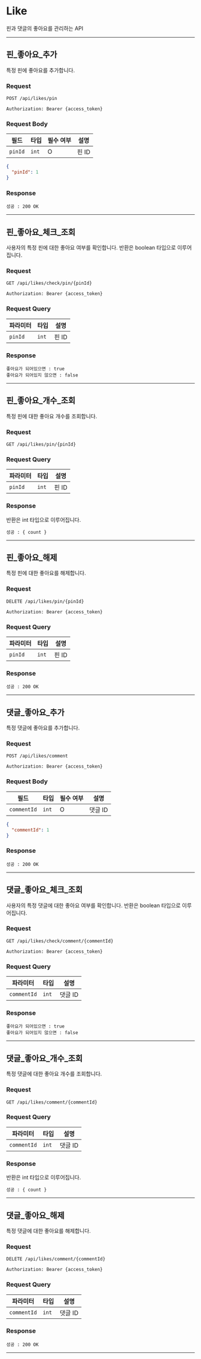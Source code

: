 # Like

핀과 댓글의 좋아요를 관리하는 API

---

## 핀_좋아요_추가

특정 핀에 좋아요를 추가합니다.

### Request

```
POST /api/likes/pin
```

```http
Authorization: Bearer {access_token}
```

### Request Body

| 필드      | 타입    | 필수 여부 | 설명   |
|---------|-------|-------|------|
| `pinId` | `int` | O     | 핀 ID |

```json
{
  "pinId": 1
}
```

### Response

    성공 : 200 OK

---

## 핀_좋아요_체크_조회

사용자의 특정 핀에 대한 좋아요 여부를 확인합니다.
반환은 boolean 타입으로 이루어집니다.

### Request

```
GET /api/likes/check/pin/{pinId}
```

```http
Authorization: Bearer {access_token}
```

### Request Query

| 파라미터    | 타입    | 설명   |
|---------|-------|------|
| `pinId` | `int` | 핀 ID |

### Response

    좋아요가 되어있으면 : true
    좋아요가 되어있지 않으면 : false

---

## 핀_좋아요_개수_조회

특정 핀에 대한 좋아요 개수를 조회합니다.

### Request

```
GET /api/likes/pin/{pinId}
```

### Request Query

| 파라미터    | 타입    | 설명   |
|---------|-------|------|
| `pinId` | `int` | 핀 ID |

### Response

반환은 int 타입으로 이루어집니다.

    성공 : { count }

---

## 핀_좋아요_해제

특정 핀에 대한 좋아요를 해제합니다.

### Request

```
DELETE /api/likes/pin/{pinId}
```

```http
Authorization: Bearer {access_token}
```

### Request Query

| 파라미터    | 타입    | 설명   |
|---------|-------|------|
| `pinId` | `int` | 핀 ID |

### Response

    성공 : 200 OK

---

## 댓글_좋아요_추가

특정 댓글에 좋아요를 추가합니다.

### Request

```
POST /api/likes/comment
```

```http
Authorization: Bearer {access_token}
```

### Request Body

| 필드          | 타입    | 필수 여부 | 설명    |
|-------------|-------|-------|-------|
| `commentId` | `int` | O     | 댓글 ID |

```json
{
  "commentId": 1
}
```

### Response

    성공 : 200 OK

---

## 댓글_좋아요_체크_조회

사용자의 특정 댓글에 대한 좋아요 여부를 확인합니다.
반환은 boolean 타입으로 이루어집니다.

### Request

```
GET /api/likes/check/comment/{commentId}
```

```http
Authorization: Bearer {access_token}
```

### Request Query

| 파라미터        | 타입    | 설명    |
|-------------|-------|-------|
| `commentId` | `int` | 댓글 ID |

### Response

    좋아요가 되어있으면 : true
    좋아요가 되어있지 않으면 : false

---

## 댓글_좋아요_개수_조회

특정 댓글에 대한 좋아요 개수를 조회합니다.

### Request

```
GET /api/likes/comment/{commentId}
```

### Request Query

| 파라미터        | 타입    | 설명    |
|-------------|-------|-------|
| `commentId` | `int` | 댓글 ID |

### Response

반환은 int 타입으로 이루어집니다.

    성공 : { count }

---

## 댓글_좋아요_해제

특정 댓글에 대한 좋아요를 해제합니다.

### Request

```
DELETE /api/likes/comment/{commentId}
```

```http
Authorization: Bearer {access_token}
```

### Request Query

| 파라미터        | 타입    | 설명    |
|-------------|-------|-------|
| `commentId` | `int` | 댓글 ID |

### Response

    성공 : 200 OK

---


